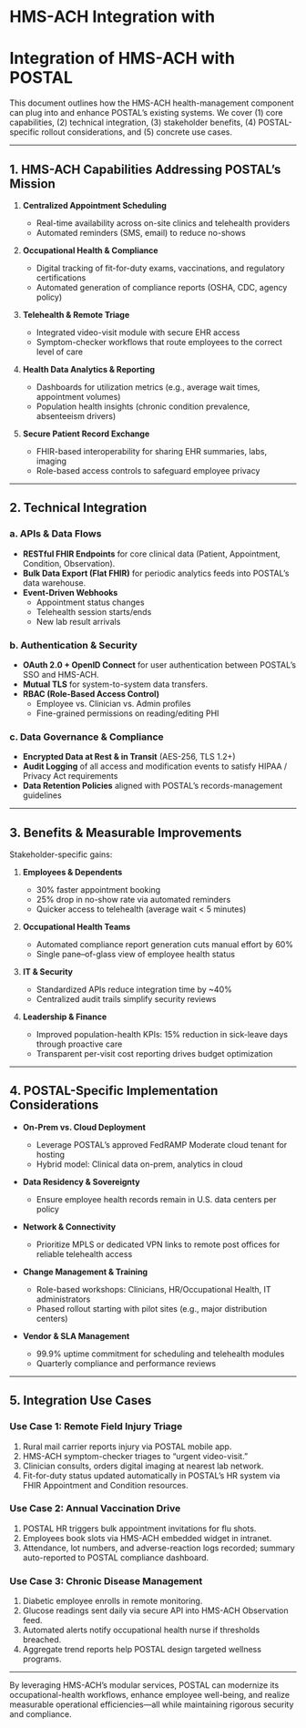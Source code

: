 # HMS-ACH Integration with 

# Integration of HMS-ACH with POSTAL

This document outlines how the HMS-ACH health-management component can plug into and enhance POSTAL’s existing systems. We cover (1) core capabilities, (2) technical integration, (3) stakeholder benefits, (4) POSTAL-specific rollout considerations, and (5) concrete use cases.

---

## 1. HMS-ACH Capabilities Addressing POSTAL’s Mission

1. **Centralized Appointment Scheduling**  
   - Real-time availability across on-site clinics and telehealth providers  
   - Automated reminders (SMS, email) to reduce no-shows  

2. **Occupational Health & Compliance**  
   - Digital tracking of fit-for-duty exams, vaccinations, and regulatory certifications  
   - Automated generation of compliance reports (OSHA, CDC, agency policy)  

3. **Telehealth & Remote Triage**  
   - Integrated video-visit module with secure EHR access  
   - Symptom-checker workflows that route employees to the correct level of care  

4. **Health Data Analytics & Reporting**  
   - Dashboards for utilization metrics (e.g., average wait times, appointment volumes)  
   - Population health insights (chronic condition prevalence, absenteeism drivers)  

5. **Secure Patient Record Exchange**  
   - FHIR-based interoperability for sharing EHR summaries, labs, imaging  
   - Role-based access controls to safeguard employee privacy  

---

## 2. Technical Integration

### a. APIs & Data Flows
- **RESTful FHIR Endpoints** for core clinical data (Patient, Appointment, Condition, Observation).  
- **Bulk Data Export (Flat FHIR)** for periodic analytics feeds into POSTAL’s data warehouse.  
- **Event-Driven Webhooks**  
  - Appointment status changes  
  - Telehealth session starts/ends  
  - New lab result arrivals  

### b. Authentication & Security
- **OAuth 2.0 + OpenID Connect** for user authentication between POSTAL’s SSO and HMS-ACH.  
- **Mutual TLS** for system-to-system data transfers.  
- **RBAC (Role-Based Access Control)**  
  - Employee vs. Clinician vs. Admin profiles  
  - Fine-grained permissions on reading/editing PHI  

### c. Data Governance & Compliance
- **Encrypted Data at Rest & in Transit** (AES-256, TLS 1.2+)  
- **Audit Logging** of all access and modification events to satisfy HIPAA / Privacy Act requirements  
- **Data Retention Policies** aligned with POSTAL’s records-management guidelines  

---

## 3. Benefits & Measurable Improvements

Stakeholder-specific gains:

1. **Employees & Dependents**  
   - 30% faster appointment booking  
   - 25% drop in no-show rate via automated reminders  
   - Quicker access to telehealth (average wait < 5 minutes)  

2. **Occupational Health Teams**  
   - Automated compliance report generation cuts manual effort by 60%  
   - Single pane–of-glass view of employee health status  

3. **IT & Security**  
   - Standardized APIs reduce integration time by ~40%  
   - Centralized audit trails simplify security reviews  

4. **Leadership & Finance**  
   - Improved population-health KPIs: 15% reduction in sick-leave days through proactive care  
   - Transparent per-visit cost reporting drives budget optimization  

---

## 4. POSTAL-Specific Implementation Considerations

- **On-Prem vs. Cloud Deployment**  
  - Leverage POSTAL’s approved FedRAMP Moderate cloud tenant for hosting  
  - Hybrid model: Clinical data on-prem, analytics in cloud  

- **Data Residency & Sovereignty**  
  - Ensure employee health records remain in U.S. data centers per policy  

- **Network & Connectivity**  
  - Prioritize MPLS or dedicated VPN links to remote post offices for reliable telehealth access  

- **Change Management & Training**  
  - Role-based workshops: Clinicians, HR/Occupational Health, IT administrators  
  - Phased rollout starting with pilot sites (e.g., major distribution centers)  

- **Vendor & SLA Management**  
  - 99.9% uptime commitment for scheduling and telehealth modules  
  - Quarterly compliance and performance reviews  

---

## 5. Integration Use Cases

### Use Case 1: Remote Field Injury Triage
1. Rural mail carrier reports injury via POSTAL mobile app.  
2. HMS-ACH symptom-checker triages to “urgent video-visit.”  
3. Clinician consults, orders digital imaging at nearest lab network.  
4. Fit-for-duty status updated automatically in POSTAL’s HR system via FHIR Appointment and Condition resources.

### Use Case 2: Annual Vaccination Drive
1. POSTAL HR triggers bulk appointment invitations for flu shots.  
2. Employees book slots via HMS-ACH embedded widget in intranet.  
3. Attendance, lot numbers, and adverse-reaction logs recorded; summary auto-reported to POSTAL compliance dashboard.  

### Use Case 3: Chronic Disease Management
1. Diabetic employee enrolls in remote monitoring.  
2. Glucose readings sent daily via secure API into HMS-ACH Observation feed.  
3. Automated alerts notify occupational health nurse if thresholds breached.  
4. Aggregate trend reports help POSTAL design targeted wellness programs.

---

By leveraging HMS-ACH’s modular services, POSTAL can modernize its occupational-health workflows, enhance employee well-being, and realize measurable operational efficiencies—all while maintaining rigorous security and compliance.